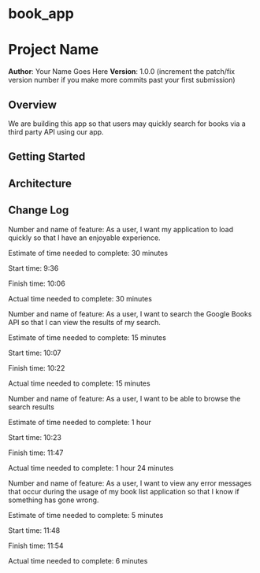 # book_app

# Project Name

**Author**: Your Name Goes Here
**Version**: 1.0.0 (increment the patch/fix version number if you make more commits past your first submission)

## Overview
We are building this app so that users may quickly search for books via a third party API using our app.

## Getting Started
<!-- What are the steps that a user must take in order to build this app on their own machine and get it running? -->

## Architecture
<!-- Provide a detailed description of the application design. What technologies (languages, libraries, etc) you're using, and any other relevant design information. -->

## Change Log
<!-- Use this area to document the iterative changes made to your application as each feature is successfully implemented. Use time stamps. Here's an examples:

01-01-2001 4:59pm - Application now has a fully-functional express server, with GET and POST routes for the book resource.

## Credits and Collaborations

-->
Number and name of feature: As a user, I want my application to load quickly so that I have an enjoyable experience.

Estimate of time needed to complete: 30 minutes

Start time: 9:36

Finish time: 10:06

Actual time needed to complete: 30 minutes

Number and name of feature: As a user, I want to search the Google Books API so that I can view the results of my search.

Estimate of time needed to complete: 15 minutes

Start time: 10:07

Finish time: 10:22

Actual time needed to complete: 15 minutes

Number and name of feature: As a user, I want to be able to browse the search results

Estimate of time needed to complete: 1 hour

Start time: 10:23

Finish time: 11:47

Actual time needed to complete: 1 hour 24 minutes

Number and name of feature: As a user, I want to view any error messages that occur during the usage of my book list application so that I know if something has gone wrong.

Estimate of time needed to complete: 5 minutes

Start time: 11:48

Finish time: 11:54

Actual time needed to complete: 6 minutes

